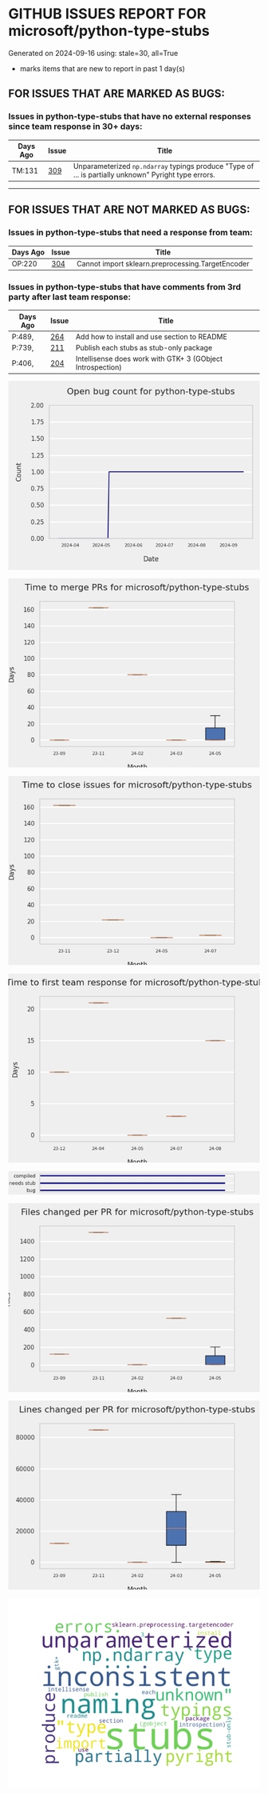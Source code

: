
# GITHUB ISSUES REPORT FOR microsoft/python-type-stubs


Generated on 2024-09-16 using: stale=30, all=True


* marks items that are new to report in past 1 day(s)


## FOR ISSUES THAT ARE MARKED AS BUGS:


### Issues in python-type-stubs that have no external responses since team response in 30+ days:

| Days Ago | Issue | Title |
| --- | --- | --- |
 |  TM:131  |[309](https://github.com/microsoft/python-type-stubs/issues/309 "Unparameterized `np.ndarray` typings produce &quot;Type of ... is partially unknown&quot; Pyright type errors.") | Unparameterized `np.ndarray` typings produce "Type of ... is partially unknown" Pyright type errors. |

---

## FOR ISSUES THAT ARE NOT MARKED AS BUGS:


### Issues in python-type-stubs that need a response from team:

| Days Ago | Issue | Title |
| --- | --- | --- |
 |  OP:220  |[304](https://github.com/microsoft/python-type-stubs/issues/304 "Cannot import sklearn.preprocessing.TargetEncoder") | Cannot import sklearn.preprocessing.TargetEncoder |

### Issues in python-type-stubs that have comments from 3rd party after last team response:

| Days Ago | Issue | Title |
| --- | --- | --- |
 |  P:489,  |[264](https://github.com/microsoft/python-type-stubs/issues/264 "Add how to install and use section to README") | Add how to install and use section to README |
 |  P:739,  |[211](https://github.com/microsoft/python-type-stubs/issues/211 "Publish each stubs as stub-only package") | Publish each stubs as stub-only package |
 |  P:406,  |[204](https://github.com/microsoft/python-type-stubs/issues/204 "Intellisense does work with GTK+ 3 (GObject Introspection)") | Intellisense does work with GTK+ 3 (GObject Introspection) |






![](bugcount.png)

![](time_to_merge_prs.png)

![](time_to_close_issues.png)

![](time_to_first_response.png)

![](label_frequencies.png)

![](files_changed_per_pr.png)

![](lines_changed_per_pr.png)

![](termcloud.png)